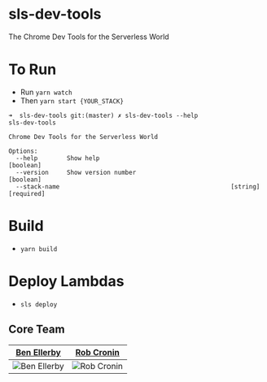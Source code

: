 # sls-dev-tools
The Chrome Dev Tools for the Serverless World



# To Run

- Run `yarn watch`
- Then `yarn start {YOUR_STACK}`


```
➜  sls-dev-tools git:(master) ✗ sls-dev-tools --help
sls-dev-tools

Chrome Dev Tools for the Serverless World

Options:
  --help        Show help                                              [boolean]
  --version     Show version number                                    [boolean]
  --stack-name                                               [string] [required]
```

# Build

- `yarn build`


# Deploy Lambdas

- `sls deploy`


## Core Team

| [Ben Ellerby](https://github.com/BenEllerby)                            | [Rob Cronin](https://github.com/robcronin)                            |
|-------------------------------------------------------------------------|-----------------------------------------------------------------------|
| ![Ben Ellerby](https://avatars2.githubusercontent.com/u/11080984?s=150) | ![Rob Cronin](https://avatars3.githubusercontent.com/u/32868346?s=150) |
